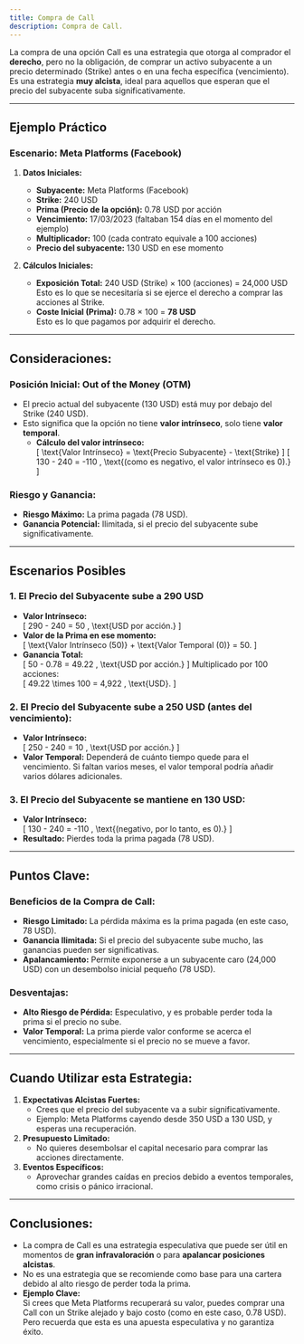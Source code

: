 ```yaml
---
title: Compra de Call
description: Compra de Call.
---
```


La compra de una opción Call es una estrategia que otorga al comprador el **derecho**, pero no la obligación, de comprar un activo subyacente a un precio determinado (Strike) antes o en una fecha específica (vencimiento).  
Es una estrategia **muy alcista**, ideal para aquellos que esperan que el precio del subyacente suba significativamente.

---

## **Ejemplo Práctico**
### **Escenario: Meta Platforms (Facebook)**
1. **Datos Iniciales:**
   - **Subyacente:** Meta Platforms (Facebook)
   - **Strike:** 240 USD
   - **Prima (Precio de la opción):** 0.78 USD por acción
   - **Vencimiento:** 17/03/2023 (faltaban 154 días en el momento del ejemplo)
   - **Multiplicador:** 100 (cada contrato equivale a 100 acciones)
   - **Precio del subyacente:** 130 USD en ese momento

2. **Cálculos Iniciales:**
   - **Exposición Total:** 240 USD (Strike) × 100 (acciones) = 24,000 USD  
     Esto es lo que se necesitaría si se ejerce el derecho a comprar las acciones al Strike.
   - **Coste Inicial (Prima):** 0.78 × 100 = **78 USD**  
     Esto es lo que pagamos por adquirir el derecho.

---

## **Consideraciones:**
### **Posición Inicial: Out of the Money (OTM)**
- El precio actual del subyacente (130 USD) está muy por debajo del Strike (240 USD).
- Esto significa que la opción no tiene **valor intrínseco**, solo tiene **valor temporal**.
  - **Cálculo del valor intrínseco:**  
    \[
    \text{Valor Intrínseco} = \text{Precio Subyacente} - \text{Strike}
    \]
    \[
    130 - 240 = -110 \, \text{(como es negativo, el valor intrínseco es 0).}
    \]

### **Riesgo y Ganancia:**
- **Riesgo Máximo:** La prima pagada (78 USD).
- **Ganancia Potencial:** Ilimitada, si el precio del subyacente sube significativamente.

---

## **Escenarios Posibles**
### 1. **El Precio del Subyacente sube a 290 USD**
   - **Valor Intrínseco:**  
     \[
     290 - 240 = 50 \, \text{USD por acción.}
     \]
   - **Valor de la Prima en ese momento:**  
     \[
     \text{Valor Intrínseco (50)} + \text{Valor Temporal (0)} = 50.
     \]
   - **Ganancia Total:**  
     \[
     50 - 0.78 = 49.22 \, \text{USD por acción.}
     \]
     Multiplicado por 100 acciones:  
     \[
     49.22 \times 100 = 4,922 \, \text{USD}.
     \]

### 2. **El Precio del Subyacente sube a 250 USD (antes del vencimiento):**
   - **Valor Intrínseco:**  
     \[
     250 - 240 = 10 \, \text{USD por acción.}
     \]
   - **Valor Temporal:** Dependerá de cuánto tiempo quede para el vencimiento. Si faltan varios meses, el valor temporal podría añadir varios dólares adicionales.

### 3. **El Precio del Subyacente se mantiene en 130 USD:**
   - **Valor Intrínseco:**  
     \[
     130 - 240 = -110 \, \text{(negativo, por lo tanto, es 0).}
     \]
   - **Resultado:** Pierdes toda la prima pagada (78 USD).

---

## **Puntos Clave:**
### **Beneficios de la Compra de Call:**
- **Riesgo Limitado:** La pérdida máxima es la prima pagada (en este caso, 78 USD).
- **Ganancia Ilimitada:** Si el precio del subyacente sube mucho, las ganancias pueden ser significativas.
- **Apalancamiento:** Permite exponerse a un subyacente caro (24,000 USD) con un desembolso inicial pequeño (78 USD).

### **Desventajas:**
- **Alto Riesgo de Pérdida:** Especulativo, y es probable perder toda la prima si el precio no sube.
- **Valor Temporal:** La prima pierde valor conforme se acerca el vencimiento, especialmente si el precio no se mueve a favor.

---

## **Cuando Utilizar esta Estrategia:**
1. **Expectativas Alcistas Fuertes:**  
   - Crees que el precio del subyacente va a subir significativamente.
   - Ejemplo: Meta Platforms cayendo desde 350 USD a 130 USD, y esperas una recuperación.
2. **Presupuesto Limitado:**  
   - No quieres desembolsar el capital necesario para comprar las acciones directamente.
3. **Eventos Específicos:**  
   - Aprovechar grandes caídas en precios debido a eventos temporales, como crisis o pánico irracional.

---

## **Conclusiones:**
- La compra de Call es una estrategia especulativa que puede ser útil en momentos de **gran infravaloración** o para **apalancar posiciones alcistas**.
- No es una estrategia que se recomiende como base para una cartera debido al alto riesgo de perder toda la prima.
- **Ejemplo Clave:**  
  Si crees que Meta Platforms recuperará su valor, puedes comprar una Call con un Strike alejado y bajo costo (como en este caso, 0.78 USD). Pero recuerda que esta es una apuesta especulativa y no garantiza éxito.


